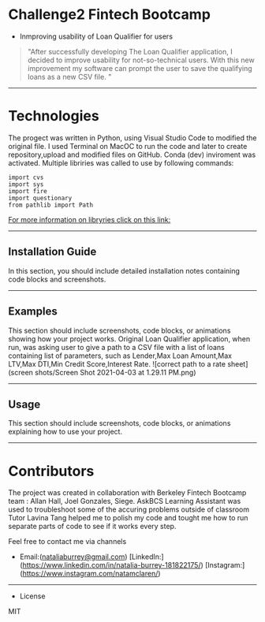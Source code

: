 


# Challenge2 Fintech Bootcamp 

* Inmproving usability of Loan Qualifier for users

> "After successfully developing The Loan Qualifier application, I decided to improve usability for not-so-technical users. 
With this new improvement my software can prompt the user to save the qualifying loans as a new CSV file.
"




---

# Technologies 

The progect was written in Python, using Visual Studio Code to modified the original file. 
I used Terminal on MacOC to run the code and later to create repository,upload and modified files on GitHub. 
Conda (dev) inviroment was activated. Multiple libriries was called to use by following commands:

``` 
import cvs
import sys
import fire
import questionary
from pathlib import Path 
```
[For more information on libryries click on this link:]( https://docs.python.org/3/library/csv.html?highlight=csv#module-csv ) 

---

## Installation Guide

In this section, you should include detailed installation notes containing code blocks and screenshots.

---

## Examples

This section should include screenshots, code blocks, or animations showing how your project works.                      Original Loan Qualifier application, when run, was asking user to give a path to a CSV file with a list of loans containing list of parameters, such as Lender,Max Loan Amount,Max LTV,Max DTI,Min Credit Score,Interest Rate. 
![correct path to a rate sheet](screen shots/Screen Shot 2021-04-03 at 1.29.11 PM.png) 

---

## Usage

This section should include screenshots, code blocks, or animations explaining how to use your project.

---

# Contributors 

The project was created in collaboration with Berkeley Fintech Bootcamp team : 
Allan Hall, Joel Gonzales, Siege.
AskBCS Learning Assistant was used to troubleshoot some of the accuring problems outside of classroom
Tutor Lavina Tang helped me to polish my code and tought me how to run separate parts of code to see if it works every step.

Feel free to contact me via channels

* Email:(nataliaburrey@gmail.com) 
[LinkedIn:] (https://www.linkedin.com/in/natalia-burrey-181822175/)
[Instagram:] (https://www.instagram.com/natamclaren/)


---

* License

MIT


